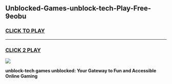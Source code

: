 
## Unblocked-Games-unblock-tech-Play-Free-9eobu
<h3>
<a href="https://premium76.site?title=unblock-tech&ref=23A">CLICK TO PLAY</a></h3>
<hr>

<h3>
<a href="https://premium76.site?title=unblock-tech&ref=23A">CLICK 2 PLAY</a>
  
</h3>

<a href="https://premium76.site?title=unblock-tech&ref=23A"><img src="https://clearcache.store/games.png"></a>


**unblock-tech games unblocked: Your Gateway to Fun and Accessible Online Gaming**
